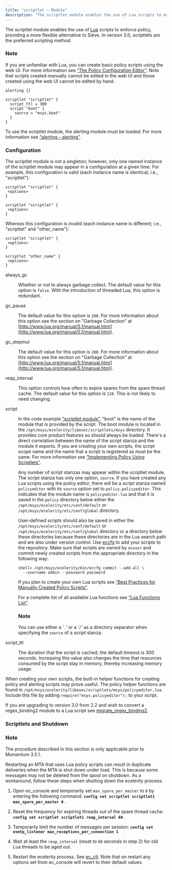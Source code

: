 ```yaml
---
title: "scriptlet – Module"
description: "The scriptlet module enables the use of Lua scripts to enforce policy providing a more flexible alternative to Sieve In version 3 0 scriptlets are the preferred scripting method If you are unfamiliar with Lua you can create basic policy scripts using the web UI For more information see Section..."
---
```


<a name="idp21042592"></a> 

The scriptlet module enables the use of [Lua](http://www.lua.org/) scripts to enforce policy, providing a more flexible alternative to Sieve. In version 3.0, scriptlets are the preferred scripting method.

### Note

If you are unfamiliar with Lua, you can create basic policy scripts using the web UI. For more information see [“The Policy Configuration Editor”](/momentum/3/3-reference/web-3-policy-editor). Note that scripts created manually cannot be edited in the web UI and those created using the web UI cannot be edited by hand.

<a name="modules.scriptlet.code"></a> 


```
alerting {}

scriptlet "scriptlet" {
  script_ttl = 300
  script "boot" {
    source = "msys.boot"
  }
}
```

To use the scriptlet module, the alerting module must be loaded. For more information see [“alerting – alerting”](/momentum/3/3-reference/3-reference-modules-alerting).

### <a name="modules.scriptlet.configuration"></a> Configuration

The scriptlet module is not a singleton; however, only one named instance of the scriptlet module may appear in a configuration at a given time. For example, this configuration is valid (each instance name is identical; i.e., "scriptlet"):

```
scriptlet "scriptlet" {
 <options>
}

scriptlet "scriptlet" {
 <options>
}
```

Whereas this configuration is invalid (each instance name is different; i.e., "scriptlet" and "other_name"):

```
scriptlet "scriptlet" {
 <options>
}

scriptlet "other_name" {
 <options>
}
```

<dl class="variablelist">

<dt>always_gc</dt>

<dd>

Whether or not to always garbage collect. The default value for this option is `false`. With the introduction of threaded Lua, this option is redundant.

</dd>

<dt>gc_pause</dt>

<dd>

The default value for this option is `200`. For more information about this option see the section on "Garbage Collection" at [http://www.lua.org/manual/5.1/manual.html](http://www.lua.org/manual/5.1/manual.html).

</dd>

<dt>gc_stepmul</dt>

<dd>

The default value for this option is `200`. For more information about this option see the section on "Garbage Collection" at [http://www.lua.org/manual/5.1/manual.html](http://www.lua.org/manual/5.1/manual.html).

</dd>

<dt>reap_interval</dt>

<dd>

This option controls how often to expire spares from the spare thread cache. The default value for this option is `120`. This is not likely to need changing.

</dd>

<dt>script</dt>

<dd>

In the code example [“scriptlet module”](/momentum/3/3-reference/3-reference-modules-scriptlet#modules.scriptlet.code), "boot" is the name of the module that is provided by the script. The boot module is located in the `/opt/msys/ecelerity/libexec/scriptlets/msys` directory. It provides core product features so should always be loaded. There's a direct correlation between the name of the script stanza and the module it exports. If you are creating your own scripts, the script scope name and the name that a script is registered as must be the same. For more information see [“Implementing Policy Using Scriptlets”](/momentum/3/3-reference/3-reference-implementing-policy-scriptlets).

Any number of script stanzas may appear within the scriptlet module. The script stanza has only one option, `source`. If you have created any Lua scripts using the policy editor, there will be a script stanza named `policyeditor` with its `source` option set to `policy.policyeditor`. This indicates that the module name is `policyeditor.lua` and that it is saved in the `policy` directory below either the `/opt/msys/ecelerity/etc/conf/default` or `/opt/msys/ecelerity/etc/conf/global` directory.

User-defined scripts should also be saved in either the `/opt/msys/ecelerity/etc/conf/default` or `/opt/msys/ecelerity/etc/conf/global` directory or a directory below these directories because these directories are in the Lua search path and are also under version control. Use [eccfg](/momentum/3/3-reference/executable-eccfg) to add your scripts to the repository. Make sure that scripts are owned by `ecuser` and commit newly created scripts from the appropriate directory in the following way:

```
shell> /opt/msys/ecelerity/bin/eccfg commit --add-all \
  --username admin --password password
```

If you plan to create your own Lua scripts see [“Best Practices for Manually Created Policy Scripts”](/momentum/3/3-reference/policy-best-practices).

For a complete list of all available Lua functions see [“Lua Functions List”](/momentum/3/3-reference/3-reference-lua-summary-table).

### Note

You can use either a ‘`.`’ or a ‘`/`’ as a directory separator when specifying the `source` of a script stanza.

</dd>

<dt>script_ttl</dt>

<dd>

The duration that the script is cached; the default timeout is 300 seconds. Increasing this value also changes the time that resources consumed by the script stay in memory, thereby increasing memory usage.

</dd>

</dl>

When creating your own scripts, the built-in helper functions for creating policy and alerting scripts may prove useful. The policy helper functions are found in `/opt/msys/ecelerity/libexec/scriptlets/msys/policyeditor.lua`. Include this file by adding `require("msys.policyeditor");` to your script.

If you are upgrading to version 3.0 from 2.2 and wish to convert a regex_binding2 module to a Lua script see [migrate_regex_binding2](/momentum/3/3-reference/executable-migrate-regex-binding-2).

### <a name="modules.scriptlet.shutdown"></a> Scriptlets and Shutdown

### Note

The procedure described in this section is only applicable prior to Momentum 3.5.1.

Restarting an MTA that uses Lua policy scripts can result in duplicate deliveries when the MTA is shut down under load. This is because some messages may not be deleted from the spool on shutdown. As a workaround, follow these steps when shutting down the ecelerity process:

1.  Open ec_console and temporarily set `max_spare_per_master` to `0` by entering the following command: **`config set scriptlet scriptlet1 max_spare_per_master 0`**                                                 .

2.  Reset the frequency for expiring threads out of the spare thread cache: **`config set scriptlet scriptlet1 reap_interval 60`**                                           .

3.  Temporarily limit the number of messages per session: **`config set esmtp_listener max_receptions_per_connection 1`**                                                    

4.  Wait at least the `reap_interval` (reset to `60` seconds in step 2) for old Lua threads to be aged out.

5.  Restart the ecelerity process. See [ec_ctl](/momentum/3/3-reference/executable-ec-ctl). Note that on restart any options set from ec_console will revert to their default values.